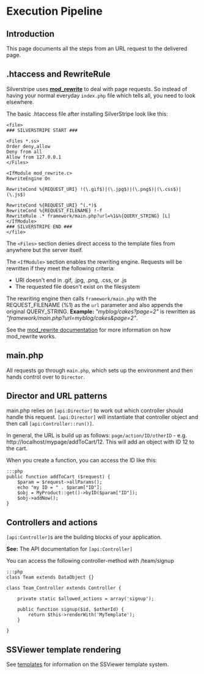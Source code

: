 # Execution Pipeline

## Introduction

This page documents all the steps from an URL request to the delivered page. 

## .htaccess and RewriteRule

Silverstripe uses **[mod_rewrite](http://httpd.apache.org/docs/2.0/mod/mod_rewrite.html)** to deal with page requests.
So instead of having your normal everyday `index.php` file which tells all, you need to look elsewhere. 

The basic .htaccess file after installing SilverStripe look like this:

	<file>
	### SILVERSTRIPE START ###
	
	<Files *.ss>
	Order deny,allow
	Deny from all
	Allow from 127.0.0.1
	</Files>
	
	<IfModule mod_rewrite.c>
	RewriteEngine On
	
	RewriteCond %{REQUEST_URI} !(\.gif$)|(\.jpg$)|(\.png$)|(\.css$)|(\.js$)
	
	RewriteCond %{REQUEST_URI} ^(.*)$
	RewriteCond %{REQUEST_FILENAME} !-f
	RewriteRule .* framework/main.php?url=%1&%{QUERY_STRING} [L]
	</IfModule>
	### SILVERSTRIPE END ###
	</file>

The `<Files>` section denies direct access to the template files from anywhere but the server itself.

The `<IfModule>` section enables the rewriting engine. Requests will be rewritten if they meet the following
criteria:

*  URI doesn't end in .gif, .jpg, .png, .css, or .js
*  The requested file doesn't exist on the filesystem
 
The rewriting engine then calls `framework/main.php` with the REQUEST_FILENAME (%1) as the `url` parameter and also appends the original
QUERY_STRING. **Example:** *"myblog/cakes?page=2"* is rewritten as *"framework/main.php?url=myblog/cakes&page=2"*.

See the [mod_rewrite documentation](http://httpd.apache.org/docs/2.0/mod/mod_rewrite.html) for more information on how
mod_rewrite works.


## main.php

All requests go through `main.php`, which sets up the environment and then hands control over to `Director`.

## Director and URL patterns

main.php relies on `[api:Director]` to work out which controller should handle this request.  `[api:Director]` will instantiate that
controller object and then call `[api:Controller::run()]`.

In general, the URL is build up as follows: `page/action/ID/otherID` - e.g. http://localhost/mypage/addToCart/12.
This will add an object with ID 12 to the cart.

When you create a function, you can access the ID like this:

	:::php
	public function addToCart ($request) {
		$param = $request->allParams();
		echo "my ID = " . $param["ID"];
		$obj = MyProduct::get()->byID($param["ID"]);
		$obj->addNow();
	}

## Controllers and actions

`[api:Controller]`s are the building blocks of your application.

**See:** The API documentation for `[api:Controller]`

You can access the following controller-method with /team/signup

	:::php
	class Team extends DataObject {}
	
	class Team_Controller extends Controller {
	
		private static $allowed_actions = array('signup');
		
		public function signup($id, $otherId) {
			return $this->renderWith('MyTemplate');
		}
		
	}

## SSViewer template rendering

See [templates](/reference/templates) for information on the SSViewer template system.
